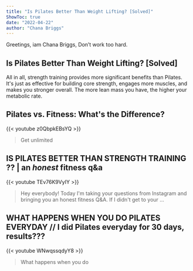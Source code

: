 ```yaml
---
title: "Is Pilates Better Than Weight Lifting? [Solved]"
ShowToc: true 
date: "2022-04-22"
author: "Chana Briggs" 
---
```


Greetings, iam Chana Briggs, Don’t work too hard.
## Is Pilates Better Than Weight Lifting? [Solved]
All in all, strength training provides more significant benefits than Pilates. It's just as effective for building core strength, engages more muscles, and makes you stronger overall. The more lean mass you have, the higher your metabolic rate.

## Pilates vs. Fitness: What's the Difference?
{{< youtube z0QbpkEBsYQ >}}
>Get unlimited 

## IS PILATES BETTER THAN STRENGTH TRAINING ?? | an *honest* fitness q&a
{{< youtube TEv76K9VyIY >}}
>Hey everybody! Today I'm taking your questions from Instagram and bringing you an honest fitness Q&A. If I didn't get to your ...

## WHAT HAPPENS WHEN YOU DO PILATES EVERYDAY // I did Pilates everyday for 30 days, results???
{{< youtube WNwqssqdyY8 >}}
>What happens when you do 

